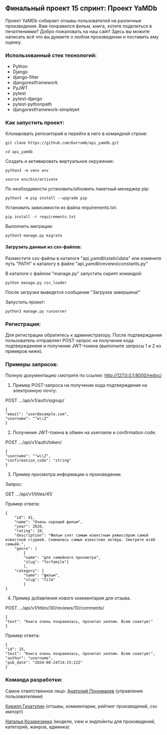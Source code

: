 ## Финальный проект 15 спринт:  Проект YaMDb

Проект YaMDb собирает отзывы пользователей на различные произведения.
Вам понравился фильм, книга, хотите поделиться в печатлениями? Добро пожаловать на наш сайт! Здесь вы можите написать всё что вы думаете о любом произведении и поставить ему оценку.

### Использованный стек технологий:
- Python
- Django
- django-filter
- djangorestframework
- PyJWT
- pytest
- pytest-django
- pytest-pythonpath
- djangorestframework-simplejwt

### Как запустить проект:

Клонировать репозиторий и перейти в него в командной строке:

```
git clone https://github.com/Karramb/api_yamdb.git

cd api_yamdb
```

Cоздать и активировать виртуальное окружение:

```
python3 -m venv env

source env/bin/activate
```

По необходимости установить/обновить пакетный менеджер pip:

```
python3 -m pip install --upgrade pip
```

Установить зависимости из файла requirements.txt:

```
pip install -r requirements.txt
```

Выполнить миграции:

```
python3 manage.py migrate
```

#### Загрузить данные из csv-файлов:
Разместите csv-файлы в каталоге "api_yamdb\static\data\" или измените путь "PATH" к каталогу в файле "api_yamdb\reviews\constants.py"

В каталоге с файлом "manage.py" запустить скрипт командой:

```
python manage.py csv_loader
```
После загрузки выведется сообщение "Загрузка завершена!"

Запустить проект:

```
python3 manage.py runserver
```
### Регистрация:
Для регистрации обратитесь к администратору. После подтверждения пользователь отправляет POST-запрос на получение кода подтвержденеия и получение JWT-токена (выполните запросы 1 и 2 из примеров ниже).

### Примеры запросов:
Полную документацию смотрите по ссылке: http://127.0.0.1:8000/redoc/

1. Пример POST-запроса на получение кода подтверждения на электронную почту:
   
POST .../api/v1/auth/signup/

```
{
"email": "user@example.com",
"username": "^w\\Z"
}
```

2. Получение JWT-токена в обмен на username и confirmation code.
   
POST .../api/v1/auth/token/

```
{
"username": "^w\\Z",
"confirmation_code": "string"
}
```
3. Пример просмотра информации о произведении.
   
Запрос:

GET .../api/v1/titles/41/

Пример ответа:

```
{
    "id": 41,
    "name": "Очень хороший фильм",
    "year": 2020,
    "rating": 10,
    "description": "Фильм снят самым известным режиссёром самой известной студией. Снимались самые известнве актёры. Смотрите всёй семьёй.",
    "genre": [
        {
        "name": "для семейного просмотра",
        "slug": "forfamile"}
        ],
    "category": {
        "name": "фильм",
        "slug": "film"
        }
}
```
4. Пример добавления нового комментария для отзыва.
   
POST .../api/v1/titles/30/reviews/10/comments/

```
{
"text": "Книга очень понравилась, прочитал залпом. Всем советую!"
}

```

Пример ответа:

```
{
"id": 15,
"text": "Книга очень понравилась, прочитал залпом. Всем советую!",
"author": "username",
"pub_date": "2024-08-24T14:15:22Z"
}

```

### Команда разработки:
Самое ответственное лицо: [Анатолий Пономарев](https://github.com/Karramb) (управление пользователями)

[Кирилл Гизатулин](https://github.com/KirillGizatulin) (отзывы, комментарии, рейтинг произведений, csv импорт)

[Наталья Козарезенко](https://github.com/NatalyaKozarezenko/) (модели, view и эндпойнты для произведений, категорий, жанров, админка)
